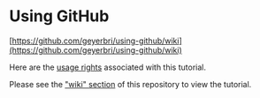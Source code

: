 # Using GitHub

[https://github.com/geyerbri/using-github/wiki](https://github.com/geyerbri/using-github/wiki)

Here are the [usage rights](https://github.com/geyerbri/using-github/blob/master/license.md) associated with this tutorial.

Please see the ["wiki" section](https://github.com/geyerbri/using-github/wiki) of this repository to view the tutorial.